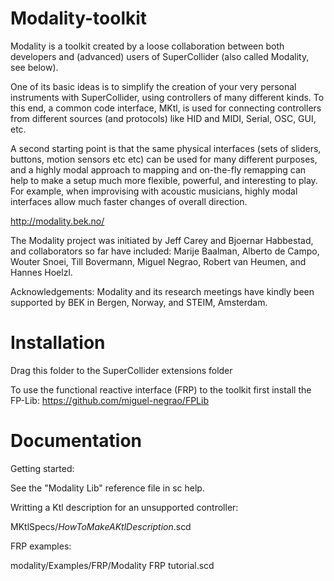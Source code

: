 Modality-toolkit
================

Modality is a toolkit created by a loose collaboration between both developers and (advanced) users of SuperCollider (also called Modality, see below).

One of its basic ideas is to simplify the creation of your very personal instruments with SuperCollider, using controllers of many different kinds. To this end, a common code interface, MKtl, is used for connecting  controllers from different sources (and protocols) like HID and MIDI, Serial, OSC, GUI, etc.

A second starting point is that the same physical interfaces (sets of sliders, buttons, motion sensors etc etc) can be used for many different purposes, and a highly modal approach to mapping and on-the-fly remapping can help to make a setup much more flexible, powerful, and interesting to play. For example, when improvising with acoustic musicians, highly modal interfaces allow much faster changes of overall direction.

http://modality.bek.no/

The Modality project was initiated by Jeff Carey and Bjoernar Habbestad, and collaborators so far have included: Marije Baalman, Alberto de Campo, Wouter Snoei, Till Bovermann, Miguel Negrao, Robert van Heumen, and Hannes Hoelzl.


Acknowledgements:
Modality and its research meetings have kindly been supported by BEK in Bergen, Norway, and STEIM, Amsterdam.

Installation
============

Drag this folder to the SuperCollider extensions folder

To use the functional reactive interface (FRP) to the toolkit first install the FP-Lib:
https://github.com/miguel-negrao/FPLib

Documentation
===============

Getting started:

See the "Modality Lib" reference file in sc help.

Writting a Ktl description for an unsupported controller:

MKtlSpecs/_HowToMakeAKtlDescription_.scd

FRP examples:

modality/Examples/FRP/Modality FRP tutorial.scd




